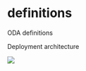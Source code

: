 # definitions
ODA definitions

Deployment architecture

![](http://www.plantuml.com/plantuml/proxy?src=https://raw.githubusercontent.com/omahoito/definitions/master/deployment.MD)
